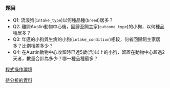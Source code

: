 ### 題目
- Q1: 流浪狗(`intake_type`)以何種品種(`breed`)居多？
- Q2: 離開Austin動物中心後，回歸至飼主家(`outcome_type`)的小狗，以何種品種居多？
- Q3: 年邁的小狗與生病的小狗(`intake_condition`)相較，何者回歸飼主家居多？比例相差多少？
- Q4: 在Austin動物中心收留時已達5歲(含)以上的小狗，留置在動物中心超過2天者，數量合計為多少？哪一種品種最多？


[程式操作環境](https://repl.it/repls)

[待分析的資料](https://github.com/shes50103/lecture/blob/master/data.csv)